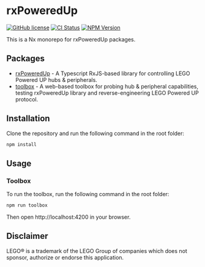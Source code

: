 # rxPoweredUp

[![GitHub license](https://img.shields.io/github/license/nvsukhanov/rxpoweredup)](https://github.com/nvsukhanov/rxpoweredup/blob/main/LICENSE)
[![CI Status](https://github.com/nvsukhanov/rxpoweredup/actions/workflows/ci.yml/badge.svg)](https://github.com/nvsukhanov/rxpoweredup/actions)
[![NPM Version](https://img.shields.io/npm/v/rxpoweredup.svg?style=flat)](https://www.npmjs.com/package/rxpoweredup)

This is a Nx monorepo for rxPoweredUp packages.

## Packages

- [rxPoweredUp](https://github.com/nvsukhanov/rxPoweredUp/tree/main/lib/rxpoweredup) - A Typescript RxJS-based library for controlling LEGO Powered UP hubs & peripherals.
- [toolbox](https://github.com/nvsukhanov/rxPoweredUp/tree/main/apps/toolbox) - A web-based toolbox for probing hub & peripheral capabilities, testing rxPoweredUp library and reverse-engineering LEGO Powered UP protocol.

## Installation

Clone the repository and run the following command in the root folder:

```bash
npm install
```

## Usage

### Toolbox

To run the toolbox, run the following command in the root folder:

```bash
npm run toolbox
```

Then open http://localhost:4200 in your browser.

## Disclaimer

LEGO® is a trademark of the LEGO Group of companies which does not sponsor, authorize or endorse this application.
